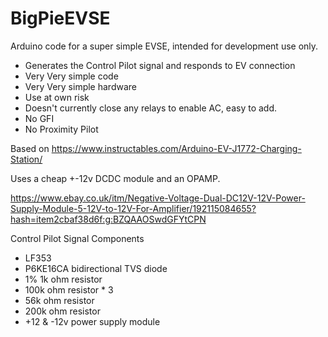 # BigPieEVSE
Arduino code for a super simple EVSE, intended for development use only.
- Generates the Control Pilot signal and responds to EV connection
- Very Very simple code
- Very Very simple hardware
- Use at own risk
- Doesn't currently close any relays to enable AC, easy to add.
- No GFI
- No Proximity Pilot

Based on https://www.instructables.com/Arduino-EV-J1772-Charging-Station/

Uses a cheap +-12v DCDC module and an OPAMP.

https://www.ebay.co.uk/itm/Negative-Voltage-Dual-DC12V-12V-Power-Supply-Module-5-12V-to-12V-For-Amplifier/192115084655?hash=item2cbaf38d6f:g:BZQAAOSwdGFYtCPN

Control Pilot Signal Components
- LF353
- P6KE16CA bidirectional TVS diode
- 1% 1k ohm resistor
- 100k ohm resistor * 3
- 56k ohm resistor
- 200k ohm resistor
- +12 & -12v power supply module
